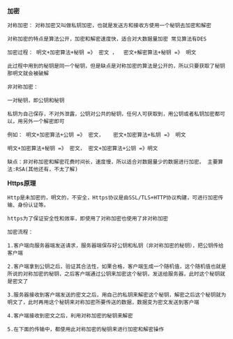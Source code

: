 **加密**

`对称加密：`
`对称加密又叫做私钥加密，也就是发送方和接收方使用一个秘钥去加密和解密`

`对称加密的特点是算法公开，加密和解密速度快，适合对大数据量加密 常见算法有DES`

`加密过程： 明文+加密算法+秘钥 =》 密文 ，  密文+解密算法+秘钥 =》 明文`

`此过程中用到的秘钥是同一个秘钥，但是缺点是对称加密的算法是公开的，所以只要获取了秘钥 那明文就会被破解`

`非对称加密：`

`一对秘钥，即公钥和秘钥`

`私钥为自己保存，不对外泄露，公钥对公共的秘钥，任何人可获取到，用公钥或者私钥加密都可以，用另外一个解密即可`

`例如： 明文+加密算法+公钥 =》 密文，   密文+加密算法+私钥 =》 明文`

`明文+加密算法+秘钥 =》 密文， 密文+加密算法+公钥 =》明文`

`缺点：非对称加密和解密花费时间长，速度慢，所以适合对数据量少的数据进行加密。 主要算法:RSA(其他还有，不太了解)`


**Https原理**

`Http是未加密的，明文的，不安全，Https协议是由SSL/TLS+HTTP协议构建，可进行加密传输、身份认证等。`

`https为了保证安全性和效率，即使用了对称加密也使用了非对称加密`

`加密流程：`

`1.客户端向服务器端发送请求，服务器端保存好公钥和私钥（非对称加密的秘钥），把公钥传给客户端`

`2.客户端拿到公钥之后，验证其合法性，如果合格，客户端生成一个随机值，这个随机值也就是所说的对称加密的秘钥，之后客户端通过公钥来加密这个秘钥，发送给服务器，此时这个秘钥就是密文了`

`3.服务器接收到客户端发送的密文之后，用自己的私钥来解密这个秘钥，解密之后这个秘钥就为明文了，此时再用这个秘钥来对称加密所要传送的数据，数据变为密文发送到客户端`

`4.客户端接收到密文之后，利用对称加密的秘钥来解密`

`5.在下面的传输中，都使用此对称加密的秘钥来进行加密和解密操作`


 
